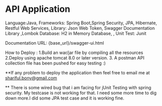 # API Application
 Language:Java,
 Frameworks: Spring Boot,Spring Security, JPA, Hibernate, Restful Web Services,
 Library: Json Web Token, Swagger Documentation Library ,Lombok
 Database: H2 in Memory Database, , 
 Unit Test: Junit 
 
 
 Documentation URL: {base_url}/swagger-ui.html
 
 How to Deploy : 
 1.Build an war/jar file by compiling all the resources
 2.Deploy using apache tomcat 8.0 or later version.
 3. A postman API collection file has been pushed for easy testing :)
 
 **If any problem to deploy the application then feel free to email me at shariful.bony@gmail.com
 
 ** There is some wired bug that i  am facing  for jUnit Testing with spring security.
  My testcase is not working for that. I need some more time to dig down more.I did some JPA test case and it is working fine. 
